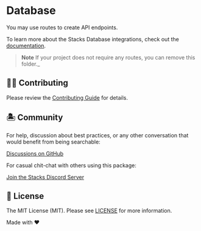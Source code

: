 # Database

You may use routes to create API endpoints.

To learn more about the Stacks Database integrations, check out the [documentation](https://stacksjs.dev).

> **Note**
> If your project does not require any routes, you can remove this folder._

## 💪🏼 Contributing

Please review the [Contributing Guide](https://github.com/stacksjs/contributing) for details.

## 🏝 Community

For help, discussion about best practices, or any other conversation that would benefit from being searchable:

[Discussions on GitHub](https://github.com/stacksjs/stacks/discussions)

For casual chit-chat with others using this package:

[Join the Stacks Discord Server](https://discord.ow3.org)

## 📄 License

The MIT License (MIT). Please see [LICENSE](../LICENSE.md) for more information.

Made with ❤️
